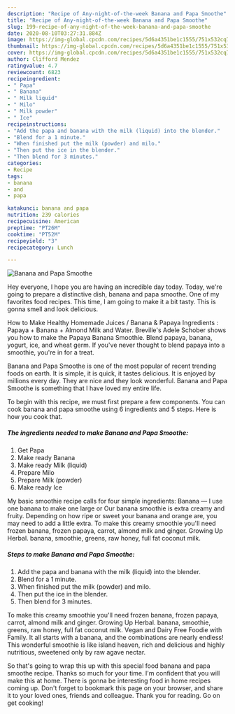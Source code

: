 ```yaml
---
description: "Recipe of Any-night-of-the-week Banana and Papa Smoothe"
title: "Recipe of Any-night-of-the-week Banana and Papa Smoothe"
slug: 199-recipe-of-any-night-of-the-week-banana-and-papa-smoothe
date: 2020-08-10T03:27:31.884Z
image: https://img-global.cpcdn.com/recipes/5d6a4351be1c1555/751x532cq70/banana-and-papa-smoothe-recipe-main-photo.jpg
thumbnail: https://img-global.cpcdn.com/recipes/5d6a4351be1c1555/751x532cq70/banana-and-papa-smoothe-recipe-main-photo.jpg
cover: https://img-global.cpcdn.com/recipes/5d6a4351be1c1555/751x532cq70/banana-and-papa-smoothe-recipe-main-photo.jpg
author: Clifford Mendez
ratingvalue: 4.7
reviewcount: 6823
recipeingredient:
- " Papa"
- " Banana"
- " Milk liquid"
- " Milo"
- " Milk powder"
- " Ice"
recipeinstructions:
- "Add the papa and banana with the milk (liquid) into the blender."
- "Blend for a 1 minute."
- "When finished put the milk (powder) and milo."
- "Then put the ice in the blender."
- "Then blend for 3 minutes."
categories:
- Recipe
tags:
- banana
- and
- papa

katakunci: banana and papa 
nutrition: 239 calories
recipecuisine: American
preptime: "PT26M"
cooktime: "PT52M"
recipeyield: "3"
recipecategory: Lunch

---
```



![Banana and Papa Smoothe](https://img-global.cpcdn.com/recipes/5d6a4351be1c1555/751x532cq70/banana-and-papa-smoothe-recipe-main-photo.jpg)

Hey everyone, I hope you are having an incredible day today. Today, we're going to prepare a distinctive dish, banana and papa smoothe. One of my favorites food recipes. This time, I am going to make it a bit tasty. This is gonna smell and look delicious.

How to Make Healthy Homemade Juices / Banana &amp; Papaya Ingredients : Papaya + Banana + Almond Milk and Water. Breville&#39;s Adele Schober shows you how to make the Papaya Banana Smoothie. Blend papaya, banana, yogurt, ice, and wheat germ. If you&#39;ve never thought to blend papaya into a smoothie, you&#39;re in for a treat.

Banana and Papa Smoothe is one of the most popular of recent trending foods on earth. It is simple, it is quick, it tastes delicious. It is enjoyed by millions every day. They are nice and they look wonderful. Banana and Papa Smoothe is something that I have loved my entire life.


To begin with this recipe, we must first prepare a few components. You can cook banana and papa smoothe using 6 ingredients and 5 steps. Here is how you cook that.

<!--inarticleads1-->

##### The ingredients needed to make Banana and Papa Smoothe:

1. Get  Papa
1. Make ready  Banana
1. Make ready  Milk (liquid)
1. Prepare  Milo
1. Prepare  Milk (powder)
1. Make ready  Ice


My basic smoothie recipe calls for four simple ingredients: Banana — I use one banana to make one large or Our banana smoothie is extra creamy and fruity. Depending on how ripe or sweet your banana and orange are, you may need to add a little extra. To make this creamy smoothie you&#39;ll need frozen banana, frozen papaya, carrot, almond milk and ginger. Growing Up Herbal. banana, smoothie, greens, raw honey, full fat coconut milk. 

<!--inarticleads2-->

##### Steps to make Banana and Papa Smoothe:

1. Add the papa and banana with the milk (liquid) into the blender.
1. Blend for a 1 minute.
1. When finished put the milk (powder) and milo.
1. Then put the ice in the blender.
1. Then blend for 3 minutes.


To make this creamy smoothie you&#39;ll need frozen banana, frozen papaya, carrot, almond milk and ginger. Growing Up Herbal. banana, smoothie, greens, raw honey, full fat coconut milk. Vegan and Dairy Free Foodie with Family. It all starts with a banana, and the combinations are nearly endless! This wonderful smoothie is like island heaven, rich and delicious and highly nutritious, sweetened only by raw agave nectar. 

So that's going to wrap this up with this special food banana and papa smoothe recipe. Thanks so much for your time. I'm confident that you will make this at home. There is gonna be interesting food in home recipes coming up. Don't forget to bookmark this page on your browser, and share it to your loved ones, friends and colleague. Thank you for reading. Go on get cooking!
